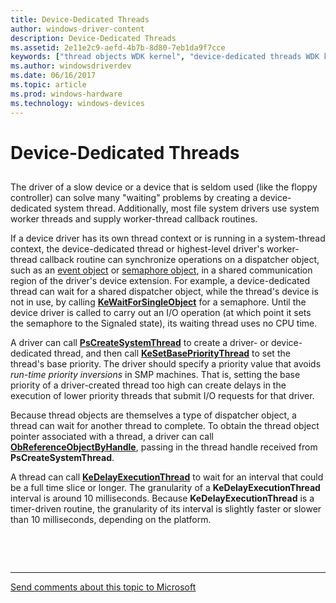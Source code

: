 ```yaml
---
title: Device-Dedicated Threads
author: windows-driver-content
description: Device-Dedicated Threads
ms.assetid: 2e11e2c9-aefd-4b7b-8d80-7eb1da9f7cce
keywords: ["thread objects WDK kernel", "device-dedicated threads WDK kernel", "run-time priority inversions WDK kernel", "PsCreateSystemThread", "KeSetBasePriorityThread"]
ms.author: windowsdriverdev
ms.date: 06/16/2017
ms.topic: article
ms.prod: windows-hardware
ms.technology: windows-devices
---
```


# Device-Dedicated Threads


## <a href="" id="ddk-device-dedicated-threads-kg"></a>


The driver of a slow device or a device that is seldom used (like the floppy controller) can solve many "waiting" problems by creating a device-dedicated system thread. Additionally, most file system drivers use system worker threads and supply worker-thread callback routines.

If a device driver has its own thread context or is running in a system-thread context, the device-dedicated thread or highest-level driver's worker-thread callback routine can synchronize operations on a dispatcher object, such as an [event object](event-objects.md) or [semaphore object](semaphore-objects.md), in a shared communication region of the driver's device extension. For example, a device-dedicated thread can wait for a shared dispatcher object, while the thread's device is not in use, by calling [**KeWaitForSingleObject**](https://msdn.microsoft.com/library/windows/hardware/ff553350) for a semaphore. Until the device driver is called to carry out an I/O operation (at which point it sets the semaphore to the Signaled state), its waiting thread uses no CPU time.

A driver can call [**PsCreateSystemThread**](https://msdn.microsoft.com/library/windows/hardware/ff559932) to create a driver- or device-dedicated thread, and then call [**KeSetBasePriorityThread**](https://msdn.microsoft.com/library/windows/hardware/ff553246) to set the thread's base priority. The driver should specify a priority value that avoids *run-time priority inversions* in SMP machines. That is, setting the base priority of a driver-created thread too high can create delays in the execution of lower priority threads that submit I/O requests for that driver.

Because thread objects are themselves a type of dispatcher object, a thread can wait for another thread to complete. To obtain the thread object pointer associated with a thread, a driver can call [**ObReferenceObjectByHandle**](https://msdn.microsoft.com/library/windows/hardware/ff558679), passing in the thread handle received from **PsCreateSystemThread**.

A thread can call [**KeDelayExecutionThread**](https://msdn.microsoft.com/library/windows/hardware/ff551986) to wait for an interval that could be a full time slice or longer. The granularity of a **KeDelayExecutionThread** interval is around 10 milliseconds. Because **KeDelayExecutionThread** is a timer-driven routine, the granularity of its interval is slightly faster or slower than 10 milliseconds, depending on the platform.

 

 


--------------------
[Send comments about this topic to Microsoft](mailto:wsddocfb@microsoft.com?subject=Documentation%20feedback%20%5Bkernel\kernel%5D:%20Device-Dedicated%20Threads%20%20RELEASE:%20%286/14/2017%29&body=%0A%0APRIVACY%20STATEMENT%0A%0AWe%20use%20your%20feedback%20to%20improve%20the%20documentation.%20We%20don't%20use%20your%20email%20address%20for%20any%20other%20purpose,%20and%20we'll%20remove%20your%20email%20address%20from%20our%20system%20after%20the%20issue%20that%20you're%20reporting%20is%20fixed.%20While%20we're%20working%20to%20fix%20this%20issue,%20we%20might%20send%20you%20an%20email%20message%20to%20ask%20for%20more%20info.%20Later,%20we%20might%20also%20send%20you%20an%20email%20message%20to%20let%20you%20know%20that%20we've%20addressed%20your%20feedback.%0A%0AFor%20more%20info%20about%20Microsoft's%20privacy%20policy,%20see%20http://privacy.microsoft.com/default.aspx. "Send comments about this topic to Microsoft")


